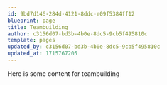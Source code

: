 ```yaml
---
id: 9bd7d146-284d-4121-8ddc-e09f5384ff12
blueprint: page
title: Teambuilding
author: c3156d07-bd3b-4b0e-8dc5-9cb5f495810c
template: pages
updated_by: c3156d07-bd3b-4b0e-8dc5-9cb5f495810c
updated_at: 1715767205
---
```

Here is some content for teambuilding
